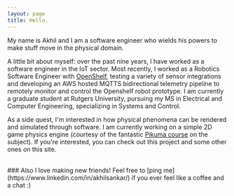 ```yaml
---
layout: page
title: Hello.
---
```

My name is Akhil and I am a software engineer who wields his powers to make stuff move in the physical domain. 

A little bit about myself: over the past nine years, I have worked as a software engineer in the IoT sector. Most recently, I worked as a Robotics Software Engineer with [OpenShelf](https://www.opshelf.com/), testing a variety of sensor integrations and developing an AWS hosted MQTTS bidirectional telemetry pipeline to remotely monitor and control the Openshelf robot prototype. I am currently a graduate student at Rutgers University, pursuing my MS in Electrical and Computer Engineering, specializing in Systems and Control.

As a side quest, I'm interested in how physical phenomena can be rendered and simulated through software. I am currently working on a simple 2D game physics engine (courtesy of the fantastic [Pikuma course](https://pikuma.com/courses/game-physics-engine-programming) on the subject). If you're interested, you can check out this project and some other ones on this site.

<br>
### Also I love making new friends! Feel free to [ping me](https://www.linkedin.com/in/akhilsankar/) if you ever feel like a coffee and a chat :)

